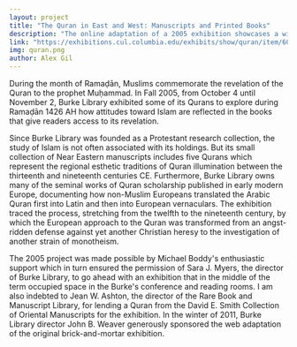 ```yaml
---
layout: project
title: "The Quran in East and West: Manuscripts and Printed Books"
description: "The online adaptation of a 2005 exhibition showcases a wide range of holdings concerning Islam in the Burke Library at Union Theological Seminary. The exhibition highlights Burke's collection of Qurans, while exploring Christian perceptions of Islam and the Quran between 1500 and 1900."
link: "https://exhibitions.cul.columbia.edu/exhibits/show/quran/item/6097"
img: quran.png
author: Alex Gil
---
```


During the month of Ramaḍān, Muslims commemorate the revelation of the Quran to the prophet Muḥammad.  In Fall 2005, from October 4 until November 2, Burke Library exhibited some of its Qurans to explore during Ramaḍān 1426 AH how attitudes toward Islam are reflected in the books that give readers access to its revelation.

Since Burke Library was founded as a Protestant research collection, the study of Islam is not often associated with its holdings.  But its small collection of Near Eastern manuscripts includes five Qurans which represent the regional esthetic traditions of Quran illumination between the thirteenth and nineteenth centuries CE.  Furthermore, Burke Library owns many of the seminal works of Quran scholarship published in early modern Europe, documenting how non-Muslim Europeans translated the Arabic Quran first into Latin and then into European vernaculars.  The exhibition traced the process, stretching from the twelfth to the nineteenth century, by which the European approach to the Quran was transformed from an angst-ridden defense against yet another Christian heresy to the investigation of another strain of monotheism.

The 2005 project was made possible by Michael Boddy's enthusiastic support which in turn ensured the permission of Sara J. Myers, the director of Burke Library, to go ahead with an exhibition that in the middle of the term occupied space in the Burke's conference and reading rooms.  I am also indebted to Jean W. Ashton, the director of the Rare Book and Manuscript Library, for lending a Quran from the David E. Smith Collection of Oriental Manuscripts for the exhibition.  In the winter of 2011, Burke Library director John B. Weaver generously sponsored the web adaptation of the original brick-and-mortar exhibition.